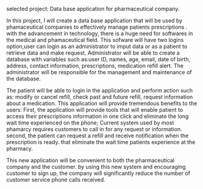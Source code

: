 
selected project: Data base application for pharmaceutical company. 

In this project, I will create a data base application that will be used by phamaceutical companies to effectively manage patients prescriptions .
with the advancement in technology, there is a huge need for softwares in the medical and phamaceutical field. This sofware will have two logins 
option,user can login as an administrator to imput data or as a patient to retrieve data and make request. Administrator will be able to create a
database with variables such as:user ID, names, age, email, date of birth, address, contact information, prescriptions, medication refill alert.
The administrator will be responsible for the management and maintenance of the database. 

The patient will be able to login in the application and perform action such as: modify or cancel refill, check past and future refill, request
information about a medication. This application will provide tremendous benefits to the users:
First, the application will provide tools that will enable patient to access their prescriptions information in one click and eliminate the long
wait time experienced on the phone; Current system used by most phamarcy requires customers to call in for any request or information. 
second, the patient can request a refill and receive notification when the prescription is ready. that eliminate the wait time patients experience
 at the pharmacy.

This new application will be convenient to both the pharmaceutical company and the customer. by using this new system and encouraging customer to
sign up, the company will significantly reduce the number of customer service phone calls received. 


 




